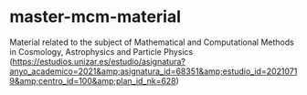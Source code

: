 # master-mcm-material
Material related to the subject of Mathematical and Computational Methods in Cosmology, Astrophysics and Particle Physics (https://estudios.unizar.es/estudio/asignatura?anyo_academico=2021&amp;asignatura_id=68351&amp;estudio_id=20210719&amp;centro_id=100&amp;plan_id_nk=628)
